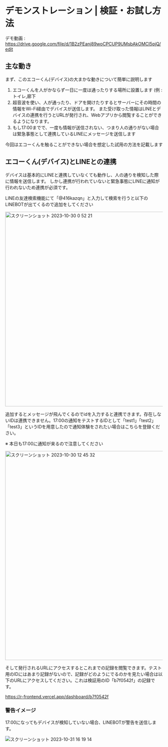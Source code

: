 # デモンストレーション | 検証・お試し方法

デモ動画 : https://drive.google.com/file/d/1B2zPEanj89woCPCUP9UMsbAkOMCI5pjQ/edit

## 主な動き

まず、このエコーくん(デバイス)の大まかな動きについて簡単に説明します

1. エコーくんを人がかならず一日に一度は通ったりする場所に設置します (例 : トイレ,廊下
2. 超音波を使い、人が通ったり、ドアを開けたりするとサーバーにその時間の情報をWi-Fi経由でデバイスが送信します。 また受け取った情報はLINEとデバイスの連携を行うとURLが発行され、Webアプリから閲覧することができるようになります。
3. もし17:00までで、一度も情報が送信されない、つまり人の通りがない場合は緊急事態として連携しているLINEにメッセージを送信します

今回はエコーくんを触ることができない場合を想定した試用の方法を記載します

## エコーくん(デバイス)とLINEとの連携

デバイスは基本的にLINEと連携していなくても動作し、人の通りを検知した際に情報を送信します。
しかし連携が行われていないと緊急事態にLINEに通知が行われないため連携が必須です。

LINEの友達検索機能にて「@416kazqn」と入力して検索を行うと以下のLINEBOTが出てくるので追加をしてください

<img width="621" alt="スクリーンショット 2023-10-30 0 52 21" src="https://github.com/jphacks/KB_2316/assets/79553411/dfba9476-5ca4-4992-b225-165b21f5a19d">

追加するとメッセージが飛んでくるのでidを入力すると連携できます。存在しないIDは連携できません。17:00の通知をテストするIDとして「test1」「test2」「test3」というIDを用意したので通知体験をされたい場合はこちらを登録ください。  

※ 本日も17:00に通知が来るので注意してください

<img width="667" alt="スクリーンショット 2023-10-30 12 45 32" src="https://github.com/jphacks/KB_2316/assets/79553411/207907c3-1f80-44ba-9106-af0036b354c7">

そして発行されるURLにアクセスするとこれまでの記録を閲覧できます。テスト用のIDにはあまり記録がないので、記録がどのようにでるのかを見たい場合は以下のURLにアクセスしてください。これは検証用のID「b7f0542f」の記録です。

https://r-frontend.vercel.app/dashboard/b7f0542f

### 警告イメージ

17:00になってもデバイスが検知していない場合、LINEBOTが警告を送信します。

![スクリーンショット 2023-10-31 16 19 14](https://github.com/jphacks/KB_2316/assets/79553411/db31d672-813f-41ad-aa93-325ede9e6997)


